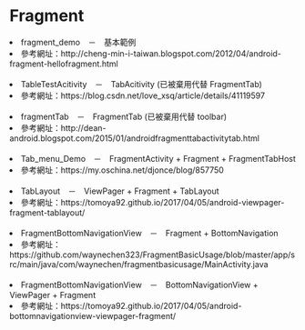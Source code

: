 # Fragment
<li>fragment_demo　－　基本範例</li>
<li>參考網址：http://cheng-min-i-taiwan.blogspot.com/2012/04/android-fragment-hellofragment.html</li><br>
<li>TableTestAcitivity　－　TabAcitivity (已被棄用代替 FragmentTab)</li>
<li>參考網址：https://blog.csdn.net/love_xsq/article/details/41119597</li><br>
<li>fragmentTab　－　FragmentTab (已被棄用代替 toolbar)</li>
<li>參考網址：http://dean-android.blogspot.com/2015/01/androidfragmenttabactivitytab.html</li><br>
<li>Tab_menu_Demo　－　FragmentActivity + Fragment + FragmentTabHost</li>
<li>參考網址：https://my.oschina.net/djonce/blog/857750</li><br>
<li>TabLayout　－　ViewPager + Fragment + TabLayout</li>
<li>參考網址：https://tomoya92.github.io/2017/04/05/android-viewpager-fragment-tablayout/</li><br>
<li>FragmentBottomNavigationView　－　Fragment + BottomNavigation</li>
<li>參考網址：https://github.com/waynechen323/FragmentBasicUsage/blob/master/app/src/main/java/com/waynechen/fragmentbasicusage/MainActivity.java</li><br>
<li>FragmentBottomNavigationView　－　BottomNavigationView + ViewPager + Fragment</li>
<li>參考網址：https://tomoya92.github.io/2017/04/05/android-bottomnavigationview-viewpager-fragment/</li>
